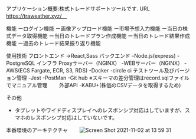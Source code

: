 アプリケーション概要:株式トレードサポートツールです.
URL
https://traweather.xyz/　

機能
ーログイン機能
ー画像アップロード機能
ー市場予想入力機能
ー当日の株式データ取得機能
ー当日のトレードプラン作成機能
ー当日のトレード結果作成機能
ー過去のトレード結果振り返り機能

使用技術
フロントエンド
→React,Sass
バックエンド
-Node.js(express)
-PostgreSQL
インフラ
Proxyサーバー（NGINX）
-WEBサーバー（NGINX）
-AWS(ECS Fargate, ECR, S3, RDS)
-Docker
-circle ci
テストツール及びバージョン管理
-Jest
-PostMan
-Git hub
※スキーマの差分管理はrecord.sqlファイルでマニュアル管理　　
外部API
-KABU+(株価のCSVデータを取得するため)

その他
  - タブレットやワイドディスプレイへのレスポンシブ対応はしていますが、スマホのレスポンシブ対応はしていないです。　　

本番環境のアーキテクチャ　　
![Screen Shot 2021-11-02 at 13 59 31](https://user-images.githubusercontent.com/54715182/139789313-283e3df3-4af1-4aab-b395-297e1bb1704a.png)
